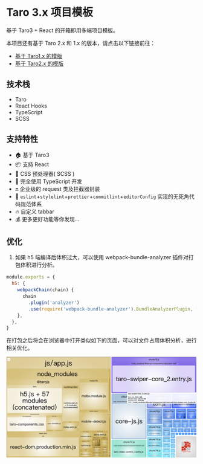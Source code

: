 # Taro 3.x 项目模板

基于 Taro3 + React 的开箱即用多端项目模版。

本项目还有基于 Taro 2.x 和 1.x 的版本，请点击以下链接前往：

- [基于 Taro1.x 的模版](https://github.com/lexmin0412/taro-template/tree/1.x)
- [基于 Taro2.x 的模版](https://github.com/lexmin0412/taro-template/tree/2.x)

## 技术栈

- Taro
- React Hooks
- TypeScript
- SCSS

## 支持特性

- 🏠 基于 Taro3
- 📦 支持 React
- 🐑 CSS 预处理器( SCSS )
- 🥣 完全使用 TypeScript 开发
- 🔛 企业级的 request 类及拦截器封装
- 👮 `eslint`+`stylelint`+`prettier`+`commitlint`+`editorConfig` 实现的无死角代码规范体系
- 🔥 自定义 tabbar
- 💰 更多更好功能等你发现...

## 优化

1. 如果 h5 端编译后体积过大，可以使用 webpack-bundle-analyzer 插件对打包体积进行分析。

```js
module.exports = {
  h5: {
    webpackChain(chain) {
      chain
        .plugin('analyzer')
        .use(require('webpack-bundle-analyzer').BundleAnalyzerPlugin, [])
    },
  },
}
```

在打包之后将会在浏览器中打开类似如下的页面，可以对文件占用体积分析，进行相关优化。

![webpack-bundle-analyzer](./docs/images/webpack-bundle-analyzer.png)
